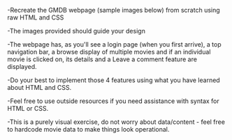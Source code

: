 -Recreate the GMDB webpage (sample images below) from scratch using raw HTML and CSS

-The images provided should guide your design

-The webpage has, as you'll see a login page (when you first arrive), a top navigation bar, a browse display of multiple movies and if an individual movie is clicked on, its details and a Leave a comment feature are displayed.

-Do your best to implement those 4 features using what you have learned about HTML and CSS.

-Feel free to use outside resources if you need assistance with syntax for HTML or CSS.

-This is a purely visual exercise, do not worry about data/content - feel free to hardcode movie data to make things look operational.